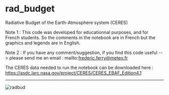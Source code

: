 # rad_budget
Radiative Budget of the Earth-Atmosphere system (CERES)

Note 1 : This code was developed for educationnal purposes, and for French students. So the comments in the notebook are in French but the graphics and legends are in English.

Note 2 : If you have any comment/suggestion, if you find this code useful --> please send me an email : mailto:frederic.ferry@meteo.fr

The CERES data needed to run the notebook can be downloaded here : https://asdc.larc.nasa.gov/project/CERES/CERES_EBAF_Edition4.1

--------------------------------------------------------------------------------------------------------------------------------------------------

![radbud](https://user-images.githubusercontent.com/76565450/162587187-5ee613bd-3942-421f-b6d1-0cd17b357960.gif)
